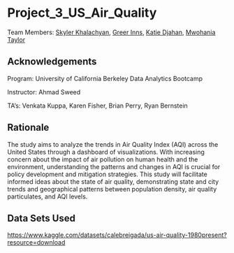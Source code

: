 # Project_3_US_Air_Quality
Team Members: [Skyler Khalachyan](https://github.com/SkylerKhalachyan), [Greer Inns](https://github.com/greerinns), [Katie Djahan](https://github.com/katiedjahan), [Mwohania Taylor](https://github.com/nia12taylor)
## Acknowledgements
Program: University of California Berkeley Data Analytics Bootcamp

Instructor: Ahmad Sweed

TA’s: Venkata Kuppa, Karen Fisher, Brian Perry, Ryan Bernstein
## Rationale
The study aims to analyze the trends in Air Quality Index (AQI) across the United States through a dashboard of visualizations. With increasing concern about the impact of air pollution on human health and the environment, understanding the patterns and changes in AQI is crucial for policy development and mitigation strategies. This study will facilitate informed ideas about the state of air quality, demonstrating state and city trends and geographical patterns between population density, air quality particulates, and AQI levels.
## Data Sets Used
https://www.kaggle.com/datasets/calebreigada/us-air-quality-1980present?resource=download
